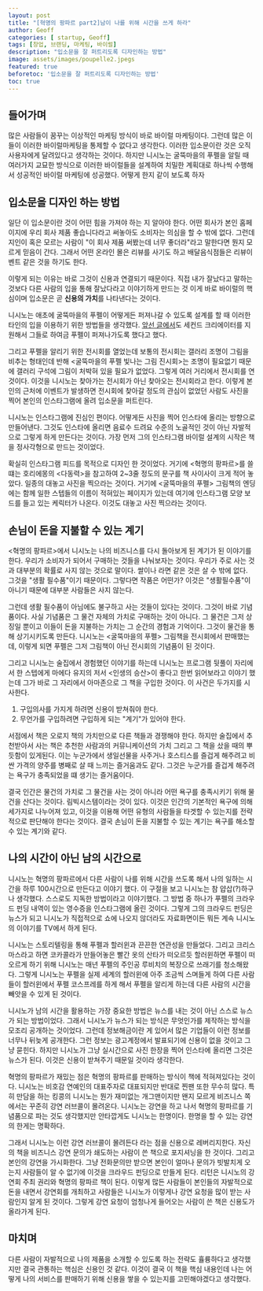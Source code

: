```yaml
---
layout: post
title: "[혁명의 팡파르 part2]남이 나를 위해 시간을 쓰게 하라"
author: Geoff
categories: [ startup, Geoff]
tags: [창업, 브랜딩, 마케팅, 바이럴]
description: "입소문을 잘 퍼트리도록 디자인하는 방법"
image: assets/images/poupelle2.jpegs
featured: true
beforetoc: '입소문을 잘 퍼트리도록 디자인하는 방법'
toc: true
---
```

## 들어가며
많은 사람들이 꿈꾸는 이상적인 마케팅 방식이 바로 바이럴 마케팅이다. 그런데 많은 이들이 이러한 바이럴마케팅을 통제할 수 없다고 생각한다. 이러한 입소문이란 것은 오직 사용자에게 달려있다고 생각하는 것이다. 하지만 니시노는 굴뚝마을의 푸펠을 알릴 때 여러가지 교묘한 방식으로 이러한 바이럴들을 설계하여 치밀한 계획대로 하나씩 수행해서 성공적인 바이럴 마케팅에 성공했다. 어떻게 한지 같이 보도록 하자
## 입소문을 디자인 하는 방법
일단 이 입소문이란 것이 어떤 힘을 가져야 하는 지 알아야 한다. 어떤 회사가 본인 홈페이지에 우리 회사 제품 좋습니다라고 써놓아도 소비자는 의심을 할 수 밖에 없다. 그런데 지인이 혹은 모르는 사람이 "이 회사 제품 써봤는데 너무 좋더라"라고 말한다면 뭔지 모르게 믿음이 간다. 그래서 어떤 온라인 몰은 리뷰를 사기도 하고 배달음식점들은 리뷰이벤트 같은 것을 하기도 한다.

이렇게 되는 이유는 바로 그것이 신용과 연결되기 때문이다. 직접 내가 잘났다고 말하는 것보다 다른 사람의 입을 통해 잘났다라고 이야기하게 만드는 것 이게 바로 바이럴의 핵심이며 입소문은 곧 **신용의 가치**를 나타낸다는 것이다.

니시노는 애초에 굴뚝마을의 푸펠이 어떻게든 퍼져나갈 수 있도록 설계를 할 때 이러한 타인의 입을 이용하기 위한 방법들을 생각했다. [앞선 글에서](https://geoffyoon.github.io/Can-your-credit-be-money/)도 세컨드 크리에이터를 지원해서 그들로 하여금 푸펠이 퍼져나가도록 했다고 했다. 

그리고 푸펠을 알리기 위한 전시회를 열었는데 보통의 전시회는 갤러리 조명이 그림을 비추는 형태인데 반해 &lt;굴뚝마을의 푸펠 빛나는 그림 진시회&gt;는 조명이 필요없기 때문에 갤러리 구석에 그림이 처박혀 있을 필요가 없었다. 그렇게 여러 거리에서 전시회를 연 것이다. 이것을 니시노는 찾아가는 전시회가 아닌 찾아오는 전시회라고 한다. 이렇게 본인의 근처에 이벤트가 발생하면 전시회에 찾아갈 정도의 관심이 없었던 사람도 사진을 찍어 본인의 인스타그램에 올려 입소문을 퍼트린다. 

니시노는 인스타그램에 진심인 편이다. 어떻게든 사진을 찍어 인스타에 올리는 방향으로 만들어낸다. 그것도 인스타에 올리면 음료수 드려요 수준의 노골적인 것이 아닌 자발적으로 그렇게 하게 만든다는 것이다. 가장 먼저 그의 인스타그램 바이럴 설계의 시작은 책을 정사각형으로 만드는 것이었다. 

확실히 인스타그램 피드를 목적으로 디자인 한 것이었다. 거기에 &lt;혁명의 팡파르&gt;를 쓸 떄는 호리에몽의 &lt;다동력&gt;을 참고하여 2~3줄 정도의 문구를 책 사이사이 크게 적어 놓았다. 일종의 대놓고 사진을 찍으라는 것이다. 거기에 &lt;굴뚝마을의 푸펠&gt; 그림책의 엔딩에는 함께 일한 스텝들의 이름이 적혀있는 페이지가 있는데 여기에 인스타그램 모양 보드를 들고 있는 케릭터가 나온다. 이것도 대놓고 사진 찍으라는 것이다.

## 손님이 돈을 지불할 수 있는 계기
&lt;혁명의 팡파르&gt;에서 니시노는 나의 비즈니스를 다시 돌아보게 된 계기가 된 이야기를 한다. 우리가 소비자가 되어서 구매하는 것들을 나눠보자는 것이다. 우리가 주로 사는 것과 대부분의 확률로 사지 않는 것으로 말이다. 쌀이나 라면 같은 것은 살 수 밖에 없다. 그것을 "생활 필수품"이기 때문이다.  그렇다면 작품은 어떤가? 이것은 "생활필수품"이 아니기 때문에 대부분 사람들은 사지 않는다.

그런데 생활 필수품이 아님에도 불구하고 사는 것들이 있다는 것이다. 그것이 바로 기념품이다. 사실 기념품은 그 물건 자체의 가치로 구매하는 것이 아니다. 그 물건은 그저 상징일 뿐이고 이들이 돈을 지불하는 가치는 그 순간의 경험과 기억이다. 그것이 물건을 통해 상기시키도록 만든다. 니시노는 &lt;굴뚝마을의 푸펠&gt; 그림책을 전시회에서 판매했는데, 이렇게 되면 푸펠은 그저 그림책이 아닌 전시회의 기념품이 된 것이다.
 
 그리고 니시노는 술집에서 경험했던 이야기를 하는데 니시노는 프로그램 뒷풀이 자리에서 한 스텝에게 마에다 유지의 저서 &lt;인생의 승산&gt;이 좋다고 한번 읽어보라고 이야기 했는데 그가 바로 그 자리에서 아마존으로 그 책을 구입한 것이다. 이 사건은 두가지를 시사한다.
 1. 구입의사를 가지게 하려면 신용이 받쳐줘야 한다.
 2. 무언가를 구입하려면 구입하게 되는 "계기"가 있어야 한다.

서점에서 책은 오로지 책의 가치만으로 다른 책들과 경쟁해야 한다. 하지만 술집에서 추천받아서 사는 책은 추천한 사람과의 커뮤니케이션의 가치 그리고 그 책을 샀을 때의 뿌듯함이 있게된다. 이는 누군가에서 생일선물을 사주거나 호스티스를 즐겁게 해주려고 비싼 가격의 양주를 병째로 살 때 느끼는 즐거움과도 같다. 그것은 누군가를 즐겁게 해주려는 욕구가 충족되었을 떄 생기는 즐거움이다. 

결국 인간은 물건의 가치로 그 물건을 사는 것이 아니라 어떤 욕구를 충족시키기 위해 물건을 산다는 것이다. 림빅시스템이라는 것이 있다. 이것은 인간의 기본적인 욕구에 의해 세가지로 나누어져 있고, 이것을 이용해 어떤 유형의 사람들을 타겟할 수 있는지를 전략적으로 판단해야 한다는 것이다. 결국 손님이 돈을 지불할 수 있는 계기는 욕구를 해소할 수 있는 계기와 같다. 
## 나의 시간이 아닌 남의 시간으로
니시노는 혁명의 팡파르에서 다른 사람이 나를 위해 시간을 쓰도록 해서 나의 일하는 시간을 하루 100시간으로 만든다고 이야기 했다. 이 구절을 보고 니시노는 참 얍삽(?)하구나 생각했다. 스스로도 지독한 방법이라고 이야기했다. 그 방법 중 하나가 푸펠의 크라우드 펀딩 내역이 있는 영수증을 인스타그램에 올린 것이다. 그렇게 그의 크라우드 펀딩은 뉴스가 되고 니시노가 직접적으로 쇼에 나오지 않더라도 자료화면이든 뭐든 계속 니시노의 이야기를 TV에서 하게 된다. 

니시노는 스토리텔링을 통해 푸펠과 할러윈과 끈끈한 연관성을 만들었다. 그리고 크리스마스라고 하면 코카콜라가 만들어놓은  빨간 옷의 산타가 떠오르듯 할러윈하면 푸펠이 떠오르게 하기 위해 니시노는 매년 푸펠의 주인공 루비치의 복장으로 쓰래기를 청소해왔다. 그렇게 니시노는 푸펠을 실제 세계의 할러윈에 아주 조금씩 스며들게 하여 다른 사람들이 할러윈에서 푸펠 코스프레를 하게 해서 푸펠을 알리게 하는데 다른 사람의 시간을 빼앗을 수 있게 된 것이다.

니시노가 남의 시간을 활용하는 가장 중요한 방법은 뉴스를 내는 것이 아닌 스스로 뉴스가 되는 방법이었다. 그래서 니시노가 뉴스가 되는 방식은 무엇인가를 제작하는 방식을 모조리 공개하는 것이었다. 그런데 정보해금이란 게 있어서 많은 기업들이 이런 정보를 너무나 뒤늦게 공개한다. 그런 정보는 광고계정에서 발표되기에 신용이 없을 것이고 그냥 묻힌다. 하지만 니시노가 그냥 실시간으로 사진 한장을 찍어 인스타에 올리면 그것은 뉴스가 된다. 이것은 신용이 받쳐주기 때문일 것이라 생각한다.
 
혁명의 팡파르가 재밌는 점은 혁명의 팡파르를 판매하는 방식이 책에 적혀져있다는 것이다. 니시노는 비호감 연예인의 대표주자로 대표되지만 반대로 찐팬 또한 무수히 많다. 특히 만담을 하는 킹콩의 니시노는 뭔가 재미없는 개그맨이지만 왠지 모르게 비즈니스 쪽에서는 꾸준히 강연 러브콜이 몰려온다. 니시노는 강연을 하고 나서 혁명의 팡파르를 기념품으로 파는 것도 생각했지만 안타깝게도 니시노는 한명이다. 한명을 할 수 있는 강연의 한게는 명확하다. 

그래서 니시노는 이런 강연 러브콜이 몰려든다 라는 점을 신용으로 레버리지한다. 자신의 책을  비즈니스 강연 문의가 쇄도하는 사람이 쓴 책으로 포지셔닝을 한 것이다. 그리고 본인의 강연을 가시화한다. 그냥 전화문의만 받으면 본인이 얼마나 문의가 빗발치게 오는지 사람들이 알 수 없기에 이것을 크라우드 펀딩으로 만들게 된다. 리턴은 니시노의 강연회 주최 권리와 혁명의 팡파르 책이 된다. 이렇게 많든 사람들이 본인들의 자발적으로 돈을 내면서 강연회를 개최하고 사람들은 니시노가 이렇게나 강연 요청을 많이 받는 사람인지 알게 된 것이다. 그렇게 강연 요청이 엄청나게 들어오는 사람이 쓴 책은 신용도가 올라가게 된다.

## 마치며
다른 사람이 자발적으로 나의 제품을 소개할 수 있도록 하는 전략도 휼륭하다고 생각했지만 결국 관통하는 핵심은 신용인 것 같다. 이것이 결국 이 책을 핵심 내용인데 나는 어떻게 나의 서비스를 판매하기 위해 신용을 쌓을 수 있는지를 고민해야겠다고 생각했다.
